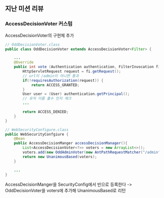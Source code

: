 ## 지난 미션 리뷰
### AccessDecisionVoter 커스텀
AccessDecisionVoter의 구현체 추가
```java
// OddDecisionVoter.class
public class OddDecisionVoter extends AccessDecisionVoter<Filter> {

	...
	@Override
	public int vote (Authentication authentication, FilterInvocation fi, Collection<ConfigAttribute> attributes) {
		HttpServletRequest request = fi.getRequest();
		// url이 /admin이 아니면 통과
		if(!requiresAuthorization(request)) {
			return ACCESS_GRANTED;
		}
		User user = (User) authentication.getPrincipal();
		// 유저 이름 홀수 인지 체크
		...

		return ACCESS_DENIED;
	}
}

// WebSecurityConfigure.class
public WebSecurityConfgiure {
	@Bean
	public AccessDecisionManger accessDecisionManager(){
		List<AccessDecisionVoter<?>> voters = new ArrayList<>();
		voters.add(new OddAdminVoter(new AntPathRequestMatcher("/admin")));
		return new UnanimousBased(voters);
	}

	...
}
``` 
AccessDecisionManger을 SecurityConfig에서 빈으로 등록한다
-> OddDecisionVoter을 voters에 추가해 UnanimousBased로 리턴